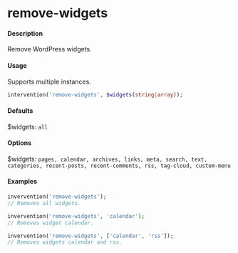 # remove-widgets

#### Description
Remove WordPress widgets.

#### Usage
Supports multiple instances.
```php
intervention('remove-widgets', $widgets(string|array));
```

#### Defaults
$widgets: `all`

#### Options
$widgets: `pages, calendar, archives, links, meta, search, text, categories, recent-posts, recent-comments, rss, tag-cloud, custom-menu`

#### Examples
```php
invervention('remove-widgets');
// Removes all widgets.

invervention('remove-widgets', 'calendar');
// Removes widget calendar.

invervention('remove-widgets', ['calendar', 'rss']);
// Removes widgets calendar and rss.
```
